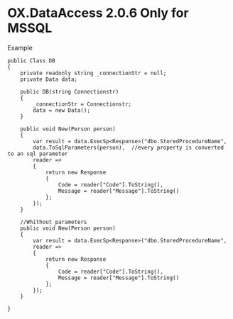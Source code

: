 # OX.DataAccess 2.0.6 Only for MSSQL



Example
    
    public Class DB
    {
        private readonly string _connectionStr = null;
        private Data data;

        public DB(string Connectionstr) 
        {
            _connectionStr = Connectionstr;
            data = new Data();
        }
        
        public void New(Person person)
        {            
            var result = data.ExecSp<Response>("dbo.StoredProcedureName",
            data.ToSqlParameters(person),  //every property is converted to an sql parameter
            reader =>
            {
                return new Response
                {
                    Code = reader["Code"].ToString(),
                    Message = reader["Message"].ToString()
                };
            });
        }

        //Whithout parameters
        public void New(Person person)
        {            
            var result = data.ExecSp<Response>("dbo.StoredProcedureName",
            reader =>
            {
                return new Response
                {
                    Code = reader["Code"].ToString(),
                    Message = reader["Message"].ToString()
                };
            });
        }

    }